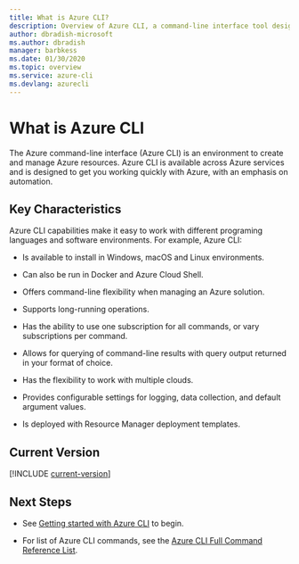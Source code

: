 ```yaml
---
title: What is Azure CLI?
description: Overview of Azure CLI, a command-line interface tool designed to create and manage Azure resources now available in Windows, maxOS and Linux environments.
author: dbradish-microsoft
ms.author: dbradish
manager: barbkess
ms.date: 01/30/2020
ms.topic: overview
ms.service: azure-cli
ms.devlang: azurecli
---
```

# What is Azure CLI

The Azure command-line interface (Azure CLI) is an environment to create and manage Azure resources.  Azure CLI is available across Azure services and is designed to get you working quickly with Azure, with an emphasis on automation.

## Key Characteristics

Azure CLI capabilities make it easy to work with different programing languages and software environments.  For example, Azure CLI:

- Is available to install in Windows, macOS and Linux environments.

- Can also be run in Docker and Azure Cloud Shell.
- Offers command-line flexibility when managing an Azure solution.
- Supports long-running operations.
- Has the ability to use one subscription for all commands, or vary subscriptions per command.
- Allows for querying of command-line results with query output returned in your format of choice.
- Has the flexibility to work with multiple clouds.
- Provides configurable settings for logging, data collection, and default argument values.
- Is deployed with Resource Manager deployment templates.

## Current Version

[!INCLUDE [current-version](includes/current-version.md)]

## Next Steps

- See [Getting started with Azure CLI](get-started-with-azure-cli.md) to begin.

- For list of Azure CLI commands, see the [Azure CLI Full Command Reference List](/cli/azure/reference-index).

